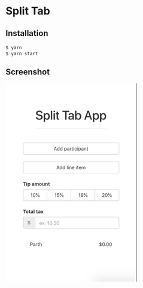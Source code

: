 # Split Tab

## Installation

```
$ yarn
$ yarn start
```

## Screenshot

<img src="./assets/screenshot.png" width="350" title="Split Tab" alt="Split Tab">
